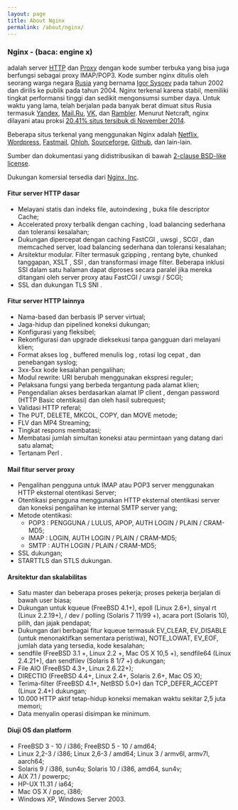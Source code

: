 ```yaml
---
layout: page
title: About Nginx
permalink: /about/nginx/
---
```


### Nginx - (baca: engine x)

adalah server [HTTP](http://id.wikipedia.org/wiki/HTTP) dan [Proxy](http://id.wikipedia.org/wiki/Proxy) dengan kode sumber terbuka yang bisa juga berfungsi sebagai proxy IMAP/POP3. Kode sumber nginx ditulis oleh seorang warga negara [Rusia](http://id.wikipedia.org/wiki/Rusia) yang bernama [Igor Sysoev](http://sysoev.ru/en/) pada tahun 2002 dan dirilis ke publik pada tahun 2004. Nginx terkenal karena stabil, memiliki tingkat performansi tinggi dan sedikit mengonsumsi sumber daya.
Untuk waktu yang lama, telah berjalan pada banyak berat dimuat situs Rusia termasuk [Yandex](http://www.yandex.ru/), [Mail.Ru](http://mail.ru/), [VK](http://vk.com/), dan [Rambler](http://www.rambler.ru/). Menurut Netcraft, nginx dilayani atau proksi [20.41% situs tersibuk di November 2014](http://news.netcraft.com/archives/2014/11/19/november-2014-web-server-survey.html).

Beberapa situs terkenal yang menggunakan Nginx adalah [Netflix](https://www.netflix.com/), [Wordpress](http://wordpress.org/), [Fastmail](https://www.fastmail.fm/), [Ohloh](https://code.ohloh.net/), [Sourceforge](http://sourceforge.net/), [Github](https://github.com), dan lain-lain.

Sumber dan dokumentasi yang didistribusikan di bawah [2-clause BSD-like license](/LICENSE.md).

Dukungan komersial tersedia dari [Nginx, Inc](http://nginx.com/?_ga=1.100477017.632127369.1411524321).

#### Fitur server HTTP dasar
   * Melayani statis dan indeks file, autoindexing , buka file descriptor Cache;
   * Accelerated proxy terbalik dengan caching , load balancing sederhana dan toleransi kesalahan;
   * Dukungan dipercepat dengan caching FastCGI , uwsgi , SCGI , dan memcached server, load balancing sederhana dan toleransi kesalahan;
   * Arsitektur modular. Filter termasuk gzipping , rentang byte, chunked tanggapan, XSLT , SSI , dan transformasi image filter. Beberapa inklusi SSI dalam satu halaman dapat diproses secara paralel jika mereka ditangani oleh server proxy atau FastCGI / uwsgi / SCGI;
   * SSL dan dukungan TLS SNI .

#### Fitur server HTTP lainnya
   * Nama-based dan berbasis IP server virtual;
   * Jaga-hidup dan pipelined koneksi dukungan;
   * Konfigurasi yang fleksibel;
   * Rekonfigurasi dan upgrade dieksekusi tanpa gangguan dari melayani klien;
   * Format akses log , buffered menulis log , rotasi log cepat , dan penebangan syslog;
   * 3xx-5xx kode kesalahan pengalihan;
   * Modul rewrite: URI berubah menggunakan ekspresi reguler;
   * Pelaksana fungsi yang berbeda tergantung pada alamat klien;
   * Pengendalian akses berdasarkan alamat IP client , dengan password (HTTP Basic otentikasi) dan oleh hasil subrequest;
   * Validasi HTTP referal;
   * The PUT, DELETE, MKCOL, COPY, dan MOVE metode;
   * FLV dan MP4 Streaming;
   * Tingkat respons membatasi;
   * Membatasi jumlah simultan koneksi atau permintaan yang datang dari satu alamat;
   * Tertanam Perl .

#### Mail fitur server proxy
   * Pengalihan pengguna untuk IMAP atau POP3 server menggunakan HTTP eksternal otentikasi Server;
   * Otentikasi pengguna menggunakan HTTP eksternal otentikasi server dan koneksi pengalihan ke internal SMTP server yang;
   * Metode otentikasi:
      - POP3 : PENGGUNA / LULUS, APOP, AUTH LOGIN / PLAIN / CRAM-MD5;
      - IMAP : LOGIN, AUTH LOGIN / PLAIN / CRAM-MD5;
      - SMTP : AUTH LOGIN / PLAIN / CRAM-MD5;
   * SSL dukungan;
   * STARTTLS dan STLS dukungan.

#### Arsitektur dan skalabilitas
   * Satu master dan beberapa proses pekerja; proses pekerja berjalan di bawah user biasa;
   * Dukungan untuk kqueue (FreeBSD 4.1+), epoll (Linux 2.6+), sinyal rt (Linux 2.2.19+), / dev / polling (Solaris 7 11/99 +), acara port (Solaris 10), pilih, dan jajak pendapat;
   * Dukungan dari berbagai fitur kqueue termasuk EV_CLEAR, EV_DISABLE (untuk menonaktifkan sementara peristiwa), NOTE_LOWAT, EV_EOF, jumlah data yang tersedia, kode kesalahan;
   * sendfile (FreeBSD 3.1 +, Linux 2.2 +, Mac OS X 10,5 +), sendfile64 (Linux 2.4.21+), dan sendfilev (Solaris 8 1/7 +) dukungan;
   * File AIO (FreeBSD 4.3+, Linux 2.6.22+);
   * DIRECTIO (FreeBSD 4.4+, Linux 2.4+, Solaris 2.6+, Mac OS X);
   * Terima-filter (FreeBSD 4.1+, NetBSD 5.0+) dan TCP_DEFER_ACCEPT (Linux 2.4+) dukungan;
   * 10.000 HTTP aktif tetap-hidup koneksi memakan waktu sekitar 2,5 juta memori;
   * Data menyalin operasi disimpan ke minimum.

#### Diuji OS dan platform
   * FreeBSD 3 - 10 / i386; FreeBSD 5 - 10 / amd64;
   * Linux 2,2-3 / i386; Linux 2,6-3 / amd64; Linux 3 / armv6l, armv7l, aarch64;
   * Solaris 9 / i386, sun4u; Solaris 10 / i386, amd64, sun4v;
   * AIX 7.1 / powerpc;
   * HP-UX 11.31 / ia64;
   * Mac OS X / ppc, i386;
   * Windows XP, Windows Server 2003. 